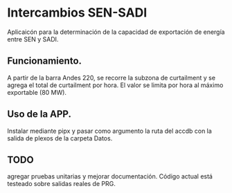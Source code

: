 # Intercambios SEN-SADI
Aplicaicón para la determinación de la capacidad de exportación de energía entre SEN y SADI.

## Funcionamiento.
A partir de la barra Andes 220, se recorre la subzona de curtailment y se agrega el total de curtailment por hora. El valor se limita por hora al máximo exportable (80 MW).

## Uso de la APP.
Instalar mediante pipx y pasar como argumento la ruta del accdb con la salida de plexos de la carpeta Datos.

## TODO
agregar pruebas unitarias y mejorar documentación.
Código actual está testeado sobre salidas reales de PRG.
